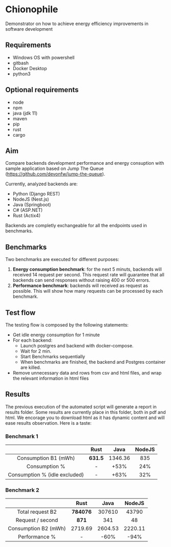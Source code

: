 # Chionophile
Demonstrator on how to achieve energy efficiency improvements  in software development

## Requirements
- Windows OS with powershell
- gitbash
- Docker Desktop
- python3

## Optional requirements
- node
- npm
- java (jdk 11)
- maven
- pip
- rust
- cargo

## Aim
Compare backends development performance and energy consuption with sample application based on Jump The Queue (https://github.com/devonfw/jump-the-queue).

Currently, analyzed backends are:

- Python (Django REST)
- NodeJS (Nest.js)
- Java (Springboot)
- C# (ASP.NET)
- Rust (Actix4)

Backends are completly exchangeable for all the endpoints used in benchmarks.

## Benchmarks
Two benchmarks are executed for different purposes:
1. **Energy consumption benchmark**: for the next 5 minuts, backends will received 14 request per second. This request rate will guarantee that all backends can send responses without raising 400 or 500 errors.
2. **Performance benchmark**: backends will received as request as possible. This will show how many requests can be processed by each benchmark.


## Test flow

The testing flow is composed by the following statements:

- Get idle energy consumption for 1 minute
- For each backend:
  - Launch postgres and backend with docker-compose.
  - Wait for 2 min.
  - Start Benchmarks sequentially
  - When benchmarks are finished, the backend and Postgres container are killed.
- Remove unnecessary data and rows from csv and html files, and wrap the relevant information in html files

## Results

The previous execution of the automated script will generate a report in results folder. Some results are currently place in this folder, both in pdf and html. We encorage you to download html as it has dynamic content and will ease results observation. Here is a taste:

### Benchmark 1
|                               |  Rust      |  Java   |  NodeJS  |
|:-----------------------------:|:----------:|:-------:|:--------:|
| Consumption B1 (mWh)          | **631.5**  | 1346.36 | 835      |
| Consumption %                 | -          | +53%    | 24%      |
| Consumption % (idle excluded) | -          | +63%    | 32%      |

### Benchmark 2
|                               |  Rust      |  Java   |  NodeJS  |
|:-----------------------------:|:----------:|:-------:|:--------:|
| Total request B2              | **784076** | 307610  | 43790    |
| Request / second              | **871**    | 341     | 48       |
| Consumption B2 (mWh)          | 2719.69    | 2604.53 | 2220.11  |
| Performance %                 | -          | -60%    | -94%     |
